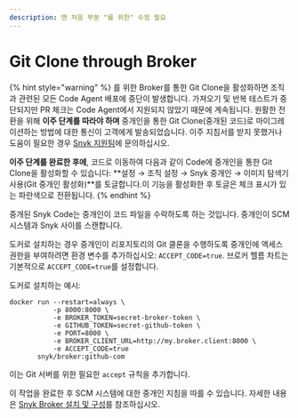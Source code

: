 ```yaml
---
description: 맨 처음 부분 "를 위한" 수정 필요
---
```


# Git Clone through Broker

{% hint style="warning" %}
를 위한 Broker를 통한 Git Clone을 활성화하면 조직과 관련된 모든 Code Agent 배포에 중단이 발생합니다. 가져오기 및 반복 테스트가 중단되지만 PR 체크는 Code Agent에서 지원되지 않았기 때문에 계속됩니다. 원활한 전환을 위해 **이주 단계를 따라야 하며** 중개인을 통한 Git Clone(중개된 코드)로 마이그레이션하는 방법에 대한 통신이 고객에게 발송되었습니다. 이주 지침서를 받지 못했거나 도움이 필요한 경우 [Snyk 지원팀](https://support.snyk.io)에 문의하십시오.

**이주 단계를 완료한 후에**, 코드로 이동하여 다음과 같이 Code에 중개인을 통한 Git Clone을 활성화할 수 있습니다: \*\*설정 → 조직 설정 → Snyk 중개인 → 이미지 탐색기 사용(Git 중개인 활성화)\*\*를 토글합니다.이 기능을 활성화한 후 토글은 체크 표시가 있는 파란색으로 전환됩니다.
{% endhint %}

중개된 Snyk Code는 중개인이 코드 파일을 수락하도록 하는 것입니다. 중개인이 SCM 시스템과 Snyk 사이를 스캔합니다.

도커로 설치하는 경우 중개인이 리포지토리의 Git 클론을 수행하도록 중개인에 액세스 권한을 부여하려면 환경 변수를 추가하십시오: `ACCEPT_CODE=true`. 브로커 헬름 차트는 기본적으로 `ACCEPT_CODE=true`를 설정합니다.

도커로 설치하는 예시:

```
docker run --restart=always \
           -p 8000:8000 \
           -e BROKER_TOKEN=secret-broker-token \
           -e GITHUB_TOKEN=secret-github-token \
           -e PORT=8000 \
           -e BROKER_CLIENT_URL=http://my.broker.client:8000 \
           -e ACCEPT_CODE=true
       snyk/broker:github-com
```

이는 Git 서버를 위한 필요한 `accept` 규칙을 추가합니다.

이 작업을 완료한 후 SCM 시스템에 대한 중개인 지침을 따를 수 있습니다. 자세한 내용은 [Snyk Broker 설치 및 구성](install-and-configure-snyk-broker/)를 참조하십시오.
